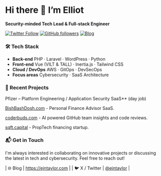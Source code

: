 # Hi there 👋 I’m Elliot
**Security-minded Tech Lead & Full-stack Engineer**

[![Twitter Follow](https://img.shields.io/twitter/follow/ejntaylor?style=social)](https://twitter.com/ejntaylor)
[![GitHub followers](https://img.shields.io/github/followers/ejntaylor?style=social)](https://github.com/ejntaylor)
[![Blog](https://img.shields.io/badge/Blog-ejntaylor.com-blue)](https://ejntaylor.com)


### 🛠️ Tech Stack

- **Back-end**  PHP  · Laravel · WordPress · Python  
- **Front-end**  Vue (VILT & TALL) · Inertia.js · Tailwind CSS  
- **Cloud / DevOps**  AWS · GitOps · DevSecOps  
- **Focus areas**  Cybersecurity · SaaS Architecture


### 🚀 Recent Projects

Pfizer – Platform Engineering / Application Security SaaS** (day job)  

[BishBashDosh.com](https://bishbashdosh.com) - Personal Finance Advisor SaaS.

[coderbuds.com](https://coderbuds.com) - AI powered GitHub team insights and code reviews.

[sqft.capital](https://sqft.capital) - PropTech financing startup.


### 📬 Get in Touch
I'm always interested in collaborating on innovative projects or discussing the latest in tech and cybersecurity. Feel free to reach out!

| 🌐 Blog | <https://ejntaylor.com> |
| 🐦 X / Twitter | [@ejntaylor](https://twitter.com/ejntaylor) |

